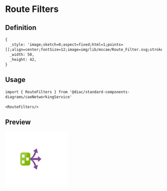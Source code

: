 # Route Filters

## Definition

```
{
  _style: 'image;sketch=0;aspect=fixed;html=1;points=[];align=center;fontSize=12;image=img/lib/mscae/Route_Filter.svg;strokeColor=none;',
  _width: 50,
  _height: 42,
}
```

## Usage

```
import { RouteFilters } from '@diac/standard-components-diagrams/caeNetworkingService'

<RouteFilters/>
```

## Preview

<img src="./route-filters.png" width="200"/>
